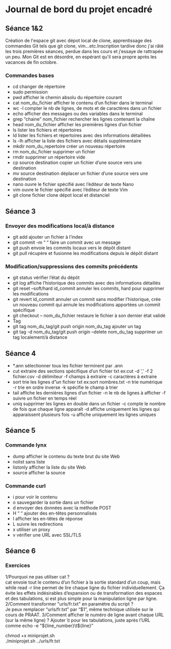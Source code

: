 
# Journal de bord du projet encadré

## Séance 1&2
Création de l'espace git avec dépot local de clone, apprentissage des commandes Git tels que git clone, vim...etc.Inscription tardive donc j'ai râté les trois premières séances, perdue dans les cours et j'essaye de rattrapée un peu. Mon Git est en désordre, en espérant qu'il sera propre après les vacances de fin octobre.  

### Commandes bases
- cd changer de répertoire
- sudo permission
- pwd afficher le chemin absolu du répertoire courant
- cat nom_du_fichier afficher le contenu d’un fichier dans le terminal
- wc -l compter le nb de lignes, de mots et de caractères dans un fichier
- echo afficher des messages ou des variables dans le terminal
- grep “chaine” nom_fichier  rechercher les lignes contenant la chaîne
- head nom_du_fichier afficher les premières lignes d’un fichier
- ls lister les fichiers et répertoires
- ld lister les fichiers et répertoires avec des informations détaillées
- ls -lh afficher la liste des fichiers avec détails supplémentaire
- mkdir nom_du_repertoire créer un nouveau répertoire
- rm nom_du_fichier supprimer un fichier
- rmdir supprimer un répertoire vide
- cp source destination copier un fichier d’une source vers une destination
- mv source destination déplacer un fichier d’une source vers une destination
- nano ouvre le fichier spécifié avec l’éditeur de texte Nano
- vim ouvre le fichier spécifié avec l’éditeur de texte Vim
- git clone fichier clone dépot local et distanciel

## Séance 3
### Envoyer des modifications local/à distance
- git add ajouter un fichier à l’index
- git commit -m “ “ faire un commit avec un message
- git push envoie les commits locaux vers le dépôt distant
- git pull récupère et fusionne les modifications depuis le dépôt distant
### Modification/suppressions des commits précédents
- git status vérifier l’état du dépôt
- git log affiche l’historique des commits avec des informations détaillés
- git reset –soft/hard id_commit annuler les commits, hard pour supprimer les modifications
- git revert id_commit annuler un commit sans modifier l’historique, crée un nouveau commit qui annule les modifications apportées un commit spécifique
- git checkout – nom_du_fichier restaure le fichier à son dernier état validé
- Tag
- git tag nom_du_tag/git push origin nom_du_tag ajouter un tag
- git tag -d nom_du_tag/git push origin –delete nom_du_tag supprimer un tag localement/à distance

## Séance 4
- *.ann sélectionner tous les fichier terminent par .ann
- cut extraire des sections spécifique d’un fichier txt ex:cut -d ',' -f 2 fichier.csv
-d délimiteur
-f champs à extraire
-c caractères à extraire
- sort trie les lignes d”un fichier txt ex:sort nombres.txt
	-n trie numérique
	-r trie en ordre inverse
	-k spécifie le champ à trier
- tail affiche les dernières lignes d’un fichier
	-n le nb de lignes à afficher
	-f suivre un fichier en temps réel
- uniq supprimer les lignes en double dans un fichier
	-c compte le nombre de fois que chaque ligne apparaît
	-d affiche uniquement les lignes qui apparaissent plusieurs fois
	-u affiche uniquement les lignes uniques

## Séance 5
### Commande lynx
- dump afficher le contenu du texte brut du site Web
- nolist sans liste
- listonly afficher la liste du site Web
- source afficher la source
### Commande curl
- i pour voir le contenu
- o sauvegarder la sortie dans un fichier
- d envoyer des données avec la méthode POST
- H “ “ ajouter des en-têtes personnalisés
- I afficher les en-têtes de réponse
- L suivre les redirections
- x utiliser un proxy
- v vérifier une URL avec SSL/TLS

## Séance 6
### Exercices
1/Pourquoi ne pas utiliser cat ?  
cat envoie tout le contenu d’un fichier à la sortie standard d’un coup, mais while read -r line permet de lire chaque ligne du fichier individuellement. Ça évite les effets indésirables d’expansion ou de transformation des espaces et des tabulations, si est plus simple pour la manipulation ligne par ligne.  
2/Comment transformer "urls/fr.txt" en paramètre du script ?  
Je peux remplacer “urls/fr.txt” par “$1”, même technique utilisée sur le cours de PRAAT.  
3/Comment afficher le numéro de ligne avant chaque URL (sur la même ligne) ?  
Ajouter \t pour les tabulations, juste après l’URL comme echo -e "${line_number}\t${line}”  

chmod +x miniprojet.sh  
./miniprojet.sh ../urls/fr.txt  
